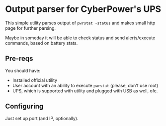 # Output parser for CyberPower's UPS

This simple utility parses output of `pwrstat -status` and makes small http page for further parsing.

Maybe in someday it will be able to check status and send alerts/execute commands, based on battery stats.

## Pre-reqs

You should have:
- Installed official utility
- User account with an ability to execute `pwrstat` (please, don't use root)
- UPS, which is supported with utility and plugged with USB as well, ofc.

## Configuring

Just set up port (and IP, optionally). 

